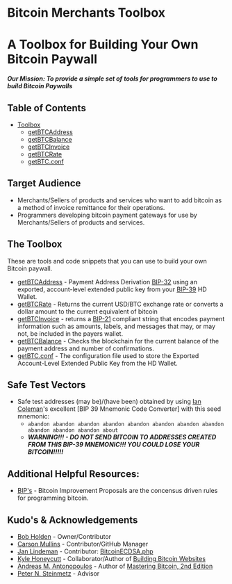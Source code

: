 # Bitcoin Merchants Toolbox
# A Toolbox for Building Your Own Bitcoin Paywall
***Our Mission: To provide a simple set of tools for programmers to use to build Bitcoin Paywalls***

## Table of Contents
- [Toolbox]
  - [getBTCAddress]
  - [getBTCBalance]
  - [getBTCInvoice]
  - [getBTCRate]
  - [getBTC.conf]

## Target Audience
* Merchants/Sellers of products and services who want to add bitcoin as a method of invoice remittance for their operations.
* Programmers developing bitcoin payment gateways for use by Merchants/Sellers of products and services.

## The Toolbox
These are tools and code snippets that you can use to build your own Bitcoin paywall.
* [getBTCAddress] - Payment Address Derivation [BIP-32] using an exported, account-level extended public key from your [BIP-39] HD Wallet.
* [getBTCRate] - Returns the current USD/BTC exchange rate or converts a dollar amount to the current equivalent of bitcoin
* [getBTCInvoice] - returns a [BIP-21] compliant string that encodes payment information such as amounts, labels, and messages that may, or may not, be included in the payers wallet.
* [getBTCBalance] - Checks the blockchain for the current balance of the payment address and number of confirmations.
* [getBTC.conf] - The configuration file used to store the Exported Account-Level Extended Public Key from the HD Wallet.

## Safe Test Vectors
* Safe test addresses (may be)/(have been) obtained by using [Ian Coleman]'s excellent [BIP 39 Mnemonic Code Converter] with this seed mnemonic:
  - ```abandon abandon abandon abandon abandon abandon abandon abandon abandon abandon abandon about```
  - ***WARNING!!! - DO NOT SEND BITCOIN TO ADDRESSES CREATED FROM THIS BIP-39 MNEMONIC!!! YOU COULD LOSE YOUR BITCOIN!!!!!***
  
## Additional Helpful Resources:
* [BIP's](https://github.com/bitcoin/bips) - Bitcoin Improvement Proposals are the concensus driven rules for programming bitcoin.

## Kudo's & Acknowledgements
* [Bob Holden] - Owner/Contributor
* [Carson Mullins] - Contributor/GitHub Manager
* [Jan Lindeman] - Contributor: [BitcoinECDSA.php]
* [Kyle Honeycutt] - Collaborator/Author of [Building Bitcoin Websites]
* [Andreas M. Antonopoulos] - Author of [Mastering Bitcoin, 2nd Edition]
* [Peter N. Steinmetz] - Advisor


[Toolbox]: ./Toolbox/
[getBTCAddress]: ./Toolbox/getBTCAddress/
[getBTCBalance]: ./Toolbox/getBTCBalance/
[getBTCInvoice]: ./Toolbox/getBTCInvoice/
[getBTCRate]: ./Toolbox/getBTCRate/
[getBTC.conf]: ./Toolbox/getBTC.conf/
[Bob Holden]: https://github.com/EAWF
[Carson Mullins]: https://github.com/Septem151
[Ian Coleman]: https://iancoleman.io
[BIP-39 Mnemonic Code Converter]: https://github.com/iancoleman/bip39
[Jan Lindeman]: https://github.com/rgex
[BitcoinECDSA.php]: https://github.com/BitcoinPHP/BitcoinECDSA.php
[Kyle Honeycutt]: https://github.com/coinables
[Building Bitcoin Websites]:https://www.amazon.com/Building-Bitcoin-Websites-Beginners-Development/dp/153494544X
[Peter N. Steinmetz]: https://github.com/PeterNSteinmetz
[Andreas M. Antonopoulos]: https://aantonop.com/
[Mastering Bitcoin, 2nd Edition]: https://github.com/bitcoinbook
[BIP's]: https://github.com/bitcoin/bips
[BIP-21]: https://github.com/bitcoin/bips/blob/master/bip-0021.mediawiki
[BIP-32]: https://github.com/bitcoin/bips/blob/master/bip-0032.mediawiki
[BIP-39]: https://github.com/bitcoin/bips/blob/master/bip-0039.mediawiki
[BIP-44]: https://github.com/bitcoin/bips/blob/master/bip-0044.mediawiki
[BIP-49]: https://github.com/bitcoin/bips/blob/master/bip-0049.mediawiki
[BIP-84]: https://github.com/bitcoin/bips/blob/master/bip-0084.mediawiki
[BIP-173]: https://github.com/bitcoin/bips/blob/master/bip-0173.mediawiki
